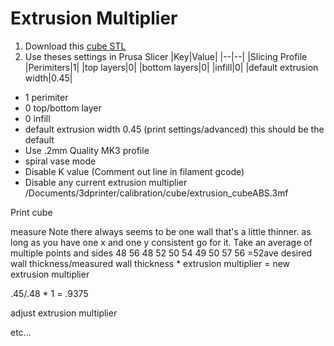 # Extrusion Multiplier
1. Download this [cube STL](https://www.thingiverse.com/thing:3071464)
2. Use theses settings in Prusa Slicer
|Key|Value|
|--|--|
|Slicing Profile
|Perimiters|1|
|top layers|0|
|bottom layers|0|
|infill|0|
|default extrusion width|0.45|

* 1 perimiter
* 0 top/bottom layer
* 0 infill
* default extrusion width 0.45 (print settings/advanced) this should be the default
* Use .2mm Quality MK3 profile
* spiral vase mode
* Disable K value (Comment out line in filament gcode)
* Disable any current extrusion multiplier 
/Documents/3dprinter/calibration/cube/extrusion_cubeABS.3mf

Print cube

measure 
Note there always seems to be one wall that's a little thinner.  as long as you have one x and one y consistent go for it.
Take an average of multiple points and sides
48
56
48
52
50
54
49
50
57
56
=52ave
desired wall thickness/measured wall thickness * extrusion multiplier = new extrusion multiplier

.45/.48 * 1 = .9375

adjust extrusion multiplier

etc...

<!--stackedit_data:
eyJoaXN0b3J5IjpbLTE0NDcyNTkzODUsLTE3MDAyNjM3NzMsLT
E1MDAxODMwNzYsLTE1MTkwMTAwNDYsLTg4MjIyMjEwMiwtMTE5
MDY4MjQ3NywxNTMyNjIwOTc1LC0xNDgwOTY0ODIsLTI2OTEwNj
U2OCwtMTYyNTMyOTkzMSwxOTQ1OTkwNTU0XX0=
-->